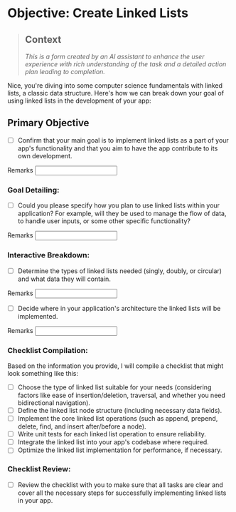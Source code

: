 # Objective: Create Linked Lists

> ## Context 
>
> *This is a form created by an AI assistant to enhance the user experience with rich understanding of the task and a detailed action plan leading to completion.*

Nice, you're diving into some computer science fundamentals with linked lists, a classic data structure. Here's how we can break down your goal of using linked lists in the development of your app:

## Primary Objective

- [ ] Confirm that your main goal is to implement linked lists as a part of your app's functionality and that you aim to have the app contribute to its own development. 

Remarks <input kind="text"/>

### Goal Detailing:

- [ ] Could you please specify how you plan to use linked lists within your application? For example, will they be used to manage the flow of data, to handle user inputs, or some other specific functionality?

Remarks <input kind="text"/>

### Interactive Breakdown:

- [ ] Determine the types of linked lists needed (singly, doubly, or circular) and what data they will contain.

Remarks <input kind="text"/>

- [ ] Decide where in your application's architecture the linked lists will be implemented.

Remarks <input kind="text"/>

### Checklist Compilation:

Based on the information you provide, I will compile a checklist that might look something like this:

- [ ] Choose the type of linked list suitable for your needs (considering factors like ease of insertion/deletion, traversal, and whether you need bidirectional navigation).
- [ ] Define the linked list node structure (including necessary data fields).
- [ ] Implement the core linked list operations (such as append, prepend, delete, find, and insert after/before a node).
- [ ] Write unit tests for each linked list operation to ensure reliability.
- [ ] Integrate the linked list into your app's codebase where required.
- [ ] Optimize the linked list implementation for performance, if necessary.

### Checklist Review:

- [ ] Review the checklist with you to make sure that all tasks are clear and cover all the necessary steps for successfully implementing linked lists in your app.
